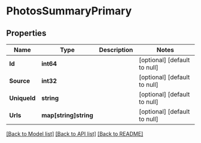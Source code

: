# PhotosSummaryPrimary

## Properties
Name | Type | Description | Notes
------------ | ------------- | ------------- | -------------
**Id** | **int64** |  | [optional] [default to null]
**Source** | **int32** |  | [optional] [default to null]
**UniqueId** | **string** |  | [optional] [default to null]
**Urls** | **map[string]string** |  | [optional] [default to null]

[[Back to Model list]](../README.md#documentation-for-models) [[Back to API list]](../README.md#documentation-for-api-endpoints) [[Back to README]](../README.md)

